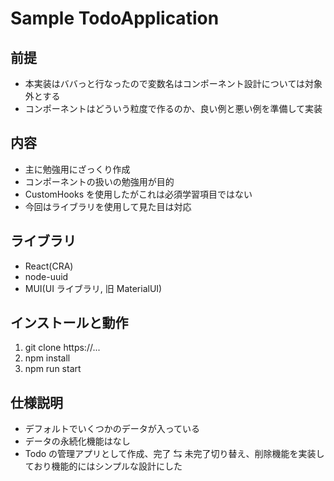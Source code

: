 # Sample TodoApplication

## 前提

- 本実装はババっと行なったので変数名はコンポーネント設計については対象外とする
- コンポーネントはどういう粒度で作るのか、良い例と悪い例を準備して実装

## 内容

- 主に勉強用にざっくり作成
- コンポーネントの扱いの勉強用が目的
- CustomHooks を使用したがこれは必須学習項目ではない
- 今回はライブラリを使用して見た目は対応

## ライブラリ

- React(CRA)
- node-uuid
- MUI(UI ライブラリ, 旧 MaterialUI)

## インストールと動作

1. git clone https://...
2. npm install
3. npm run start

## 仕様説明

- デフォルトでいくつかのデータが入っている
- データの永続化機能はなし
- Todo の管理アプリとして作成、完了 ⇆ 未完了切り替え、削除機能を実装しており機能的にはシンプルな設計にした
